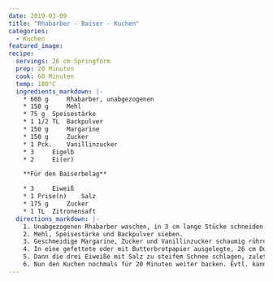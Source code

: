 ```yaml
---
date: 2019-03-09
title: "Rhabarber - Baiser - Kuchen"
categories:
  - Kuchen
featured_image:
recipe:
  servings: 26 cm Springform
  prep: 20 Minuten
  cook: 60 Minuten
  temp: 180°C
  ingredients_markdown: |-
    * 600 g 	Rhabarber, unabgezogenen
    * 150 g 	Mehl
    * 75 g 	Speisestärke
    * 1 1/2 TL 	Backpulver
    * 150 g 	Margarine
    * 150 g 	Zucker
    * 1 Pck. 	Vanillinzucker
    * 3  	Eigelb
    * 2  	Ei(er)

    **Für den Baiserbelag**

    * 3  	Eiweiß
    * 1 Prise(n) 	Salz
    * 175 g 	Zucker
    * 1 TL 	Zitronensaft
  directions_markdown: |-
    1. Unabgezogenen Rhabarber waschen, in 3 cm lange Stücke schneiden.
    2. Mehl, Speisestärke und Backpulver sieben.
    3. Geschmeidige Margarine, Zucker und Vanillinzucker schaumig rühren. 3 Eigelbe und 2 ganze Eier mit dazurühren und esslöffelweise das Mehlgemisch unterrühren.
    4. In eine gefettete oder mit Butterbrotpapier ausgelegte, 26 cm Durchmesser, Springform füllen. Rhabarberstücke auf den Teig legen und bei 180 Grad Ober-/Unterhitze im vorgeheizten Ofen 40 Minuten backen.
    5. Dann die drei Eiweiße mit Salz zu steifem Schnee schlagen, zuletzt Zucker und Zitronensaft unterrühren. Kuchen nach 40 Minuten aus dem Ofen holen und Baisermasse entweder mit einer gezackten Spritztülle auf den Kuchen spritzen oder mit einem Löffel darauf verteilen.
    6. Nun den Kuchen nochmals für 20 Minuten weiter backen. Evtl. kann die Temperatur etwas heruntergenommen werden, falls die Baisermasse zu schnell dunkel wird. Sie sollte hell bleiben.
---
```

